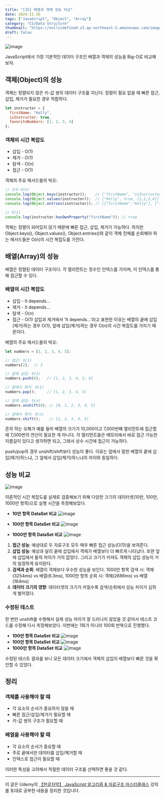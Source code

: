 ```yaml
---
title: "[JS] 배열과 객체 성능 비교"
date: 2024-11-26
tags: ["JavaScript", "Object", "Array"]
category: "CS/Data Structure"
thumbnail: "https://nullisdefined.s3.ap-northeast-2.amazonaws.com/images/3268fadded62ff0a0987d8204616248f.png"
draft: false
---
```


![image](https://nullisdefined.s3.ap-northeast-2.amazonaws.com/images/3268fadded62ff0a0987d8204616248f.png)

JavaScript에서 가장 기본적인 데이터 구조인 배열과 객체의 성능을 Big-O로 비교해보자.

## 객체(Object)의 성능
객체는 정렬되지 않은 키-값 쌍의 데이터 구조를 지닌다. 정렬이 필요 없을 때 빠른 접근, 삽입, 제거가 필요한 경우 적합하다.

```js
let instructor = {
  firstName: "Kelly",
  isInstructor: true,
  favoriteNumbers: [1, 2, 3, 4]
};
```

### 객체의 시간 복잡도
- 삽입 - O(1)
- 제거 - O(1)
- 탐색 - O(n)
- 접근 - O(1)

객체의 주요 메서드들의 빅오:
```js
// 모두 O(n)
console.log(Object.keys(instructor));    // ["firstName", "isInstructor", "favoriteNumbers"]
console.log(Object.values(instructor));  // ["Kelly", true, [1,2,3,4]]
console.log(Object.entries(instructor)); // [["firstName","Kelly"], ["isInstructor",true], ...]

// O(1)
console.log(instructor.hasOwnProperty("firstName")); // true
```

객체는 정렬이 되어있지 않기 때문에 빠른 접근, 삽입, 제거가 가능하다. 하지만 Object.keys(), Object.values(), Object.entries()와 같이 객체 전체를 순회해야 하는 메서드들은 O(n)의 시간 복잡도를 가진다.

## 배열(Array)의 성능
배열은 정렬된 데이터 구조이다. 각 엘리먼트는 정수인 인덱스를 가지며, 이 인덱스를 통해 접근할 수 있다.

### 배열의 시간 복잡도
- 삽입 - It depends...
- 제거 - It depends...
- 탐색 - O(n)
- 접근 - O(1)
삽입과 제거에서 'It depends...'라고 표현한 이유는 배열의 끝에 삽입(제거)하는 경우 O(1), 앞에 삽입(제거)하는 경우 O(n)의 시간 복잡도를 가지기 때문이다.

배열의 주요 메서드들의 빅오:
```js
let numbers = [1, 2, 3, 4, 5];

// 접근: O(1)
numbers[2];  // 3

// 끝에 삽입: O(1)
numbers.push(6);   // [1, 2, 3, 4, 5, 6]

// 끝에서 제거: O(1)
numbers.pop();     // [1, 2, 3, 4, 5]

// 앞에 삽입: O(n)
numbers.unshift(0); // [0, 1, 2, 3, 4, 5]

// 앞에서 제거: O(n)
numbers.shift();    // [1, 2, 3, 4, 5]
```

흔히 하는 오해가 예를 들어 배열의 크기가 10,000이고 7,000번째 엘리먼트에 접근할 때 7,000번의 연산이 필요한 게 아니다. 각 엘리먼트들은 메모리에서 바로 접근 가능한 지름길이 있다고 생각하면 되고, 그래서 상수 시간에 접근이 가능하다.

push/pop의 경우 unshift/shift보다 성능이 좋다. 이유는 앞에서 말한 배열의 끝에 삽입(제거)하느냐, 그 앞에서 삽입(제거)하느냐의 차이와 동일하다.

## 성능 비교
![image](https://nullisdefined.s3.ap-northeast-2.amazonaws.com/images/769c3a4ae0d2dc81f337c1e7306c9ff3.png)

이론적인 시간 복잡도를 실제로 검증해보기 위해 다양한 크기의 데이터셋(10만, 100만, 1000만 항목)으로 실행 시간을 측정해보았다.
- **10만 항목 DataSet 비교**
![image](https://nullisdefined.s3.ap-northeast-2.amazonaws.com/images/7be05156745abf3589d5eaba474b8122.png)

- **100만 항목 DataSet 비교**
![image](https://nullisdefined.s3.ap-northeast-2.amazonaws.com/images/2ad72d929bb512a5a84da5b94a5baebf.png)

- **1000만 항목 DataSet 비교**
![image](https://nullisdefined.s3.ap-northeast-2.amazonaws.com/images/573a60e45f70ef9fb3658cf849404bd9.png)

1. **접근 성능**: 예상대로 두 자료구조 모두 매우 빠른 접근 성능(O(1))을 보여준다.
2. **삽입 성능**: 예상과 달리 끝에 삽입에서 객체가 배열보다 더 빠르게 나타났다. 또한 앞에 삽입에서 둘의 차이가 거의 없었다. 그리고 크기가 커져도 객체의 삽입 성능이 거의 일정하게 유지된다.
3. **검색과 순회**: 배열이 객체보다 우수한 성능을 보인다. 1000만 항목 검색 시: 객체(3254ms) vs 배열(6.3ms), 1000만 항목 순회 시: 객체(2686ms) vs 배열(164ms)
4. **데이터 크기의 영향**:  데이터셋의 크기가 커질수록 검색/순회에서 성능 차이가 심하게 벌어졌다.

### 수정된 테스트
한 번만 unshift를 수행해서 실제 성능 차이가 잘 드러나지 않았을 것 같아서 테스트 코드를 수정해 다시 측정해보았다. 이번에는 1회가 아니라 100회 반복으로 진행했다.
- **100만 항목 DataSet 비교**
![image](https://nullisdefined.s3.ap-northeast-2.amazonaws.com/images/ce1401db12de308eab554b5ec80f2083.png)
- **100만 항목 DataSet 비교**
![image](https://nullisdefined.s3.ap-northeast-2.amazonaws.com/images/a78f99424648280009e401658839cc09.png)
- **1000만 항목 DataSet 비교**
![image](https://nullisdefined.s3.ap-northeast-2.amazonaws.com/images/eb61fe683f8101776a96307f84b7672c.png)

수정된 테스트 결과를 보니 모든 데이터 크기에서 객체의 삽입이 배열보다 빠른 것을 확인할 수 있었다.
## 정리
### 객체를 사용해야 할 때
- 각 요소의 순서가 중요하지 않을 때
- 빠른 접근/삽입/제거가 필요할 때
- 키-값 쌍의 구조가 필요할 때

### 배열을 사용해야 할 때
- 각 요소의 순서가 중요할 때
- 주로 끝에서만 데이터를 삽입/제거할 때
- 인덱스로 접근이 필요할 때

이러한 특성을 고려해서 적절한 데이터 구조를 선택하면 좋을 것 같다.

---
이 글은 Udemy의 [【한글자막】 JavaScript 알고리즘 & 자료구조 마스터클래스](https://www.udemy.com/course/best-javascript-data-structures/) 강의를 토대로 공부한 내용을 정리한 것입니다.